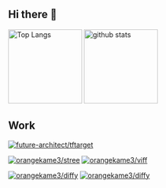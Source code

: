 

## Hi there 👋

<p align="left"> 
  <img alt="Top Langs" height="150px" src="https://github-readme-stats.vercel.app/api/top-langs/?username=orangekame3&layout=compact&show_icons=true" />
  <img alt="github stats" height="150px" src="https://github-readme-stats.vercel.app/api?username=orangekame3&show_icons=ture" />
</p>

## Work

[![future-architect/tftarget](https://github-readme-stats.vercel.app/api/pin/?username=future-architect&repo=tftarget)](https://github.com/future-architect/tftarget)

[![orangekame3/stree](https://github-readme-stats.vercel.app/api/pin/?username=orangekame3&repo=stree)](https://github.com/orangekame3/stree)
[![orangekame3/viff](https://github-readme-stats.vercel.app/api/pin/?username=orangekame3&repo=viff)](https://github.com/orangekame3/viff)

[![orangekame3/diffy](https://github-readme-stats.vercel.app/api/pin/?username=orangekame3&repo=paclear)](https://github.com/orangekame3/paclear)
[![orangekame3/diffy](https://github-readme-stats.vercel.app/api/pin/?username=orangekame3&repo=diffy)](https://github.com/orangekame3/diffy)
